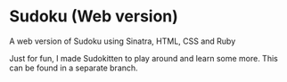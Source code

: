 Sudoku (Web version)
=================

A web version of Sudoku using Sinatra, HTML, CSS and Ruby

Just for fun, I made Sudokitten to play around and learn some more. This can be found in a separate branch.
